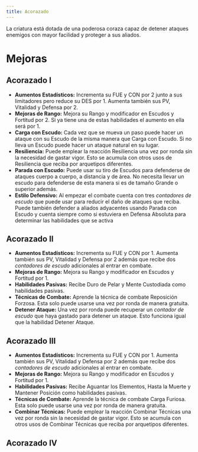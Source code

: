 ```yaml
---
title: Acorazado
---
```


La criatura está dotada de una poderosa coraza capaz de detener ataques enemigos con mayor facilidad y proteger a sus aliados.

# Mejoras

## Acorazado I

- **Aumentos Estadísticos:** Incrementa su FUE y CON por 2 junto a sus limitadores pero reduce su DES por 1. Aumenta también sus PV, Vitalidad y Defensa por 2.
- **Mejoras de Rango:** Mejora su Rango y modificador en Escudos y Fortitud por 2. Si ya tiene una de estas habilidades el aumento en ella será por 1. 
- **Carga con Escudo:** Cada vez que se mueva un paso puede hacer un ataque con su Escudo de la misma manera que Carga con Escudo. Si no lleva un Escudo puede hacer un ataque natural en su lugar.
- **Resiliencia:** Puede emplear la reacción Resiliencia una vez por ronda sin la necesidad de gastar vigor. Esto se acumula con otros usos de Resiliencia que reciba por arquetipos diferentes.
- **Parada con Escudo:** Puede usar su tiro de Escudos para defenderse de ataques cuerpo a cuerpo, a distancia y de área. No necesita llevar un escudo para defenderse de esta manera si es de tamaño Grande o superior además.
- **Estilo Defensivo:** Al empezar el combate cuenta con tres *contadores de escudo* que puede usar para reducir el daño de ataques que reciba. Puede también defender a aliados adyacentes usando Parada con Escudo y cuenta siempre como si estuviera en Defensa Absoluta para determinar las habilidades que se activa

## Acorazado II

- **Aumentos Estadísticos:** Incrementa su FUE y CON por 1. Aumenta también sus PV, Vitalidad y Defensa por 2 además que recibe dos *contadores de escudo* adicionales al entrar en combate.
- **Mejoras de Rango:** Mejora su Rango y modificador en Escudos y Fortitud por 1. 
- **Habilidades Pasivas:** Recibe Duro de Pelar y Mente Custodiada como habilidades pasivas.
- **Técnicas de Combate:** Aprende la técnica de combate Reposición Forzosa. Esta solo puede usarse una vez por ronda de manera gratuita.
- **Detener Ataque:** Una vez por ronda puede recuperar un *contador de escudo* que haya gastado para detener un ataque. Esto funciona igual que la habilidad Detener Ataque.

## Acorazado III

- **Aumentos Estadísticos:** Incrementa su FUE y CON por 1. Aumenta también sus PV, Vitalidad y Defensa por 2 además que recibe dos *contadores de escudo* adicionales al entrar en combate.
- **Mejoras de Rango:** Mejora su Rango y modificador en Escudos y Fortitud por 1. 
- **Habilidades Pasivas:** Recibe Aguantar los Elementos, Hasta la Muerte y Mantener Posición como habilidades pasivas.
- **Técnicas de Combate:** Aprende la técnica de combate Carga Furiosa. Esta solo puede usarse una vez por ronda de manera gratuita.
- **Combinar Técnicas:** Puede emplear la reacción Combinar Técnicas una vez por ronda sin la necesidad de gastar vigor. Esto se acumula con otros usos de Combinar Técnicas que reciba por arquetipos diferentes.

## Acorazado IV